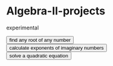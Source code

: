 # Algebra-II-projects 
experimental  

<button onclick="open('https://Root.raphaelspoerri.repl.run');">find any root of any number</button><br/>
<button onclick="open('https://findimaginarypow.raphaelspoerri.repl.run');">calculate exponents of imaginary numbers</button><br/>
<button onclick="open('https://QuadraticFormulaTool.raphaelspoerri.repl.run');">solve a quadratic equation</button>



